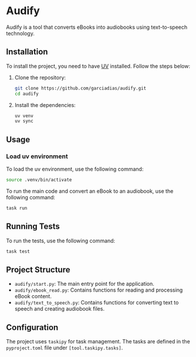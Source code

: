 # Audify

Audify is a tool that converts eBooks into audiobooks using text-to-speech technology.

## Installation

To install the project, you need to have [UV](https://github.com/uv-org/uv) installed. Follow the steps below:

1. Clone the repository:

    ```sh
    git clone https://github.com/garciadias/audify.git
    cd audify
    ```

2. Install the dependencies:

    ```sh
    uv venv
    uv sync
    ```

## Usage

### Load uv environment

To load the uv environment, use the following command:

```sh
source .venv/bin/activate
```

To run the main code and convert an eBook to an audiobook, use the following command:

```sh
task run
```

## Running Tests

To run the tests, use the following command:

```sh
task test
```

## Project Structure

- `audify/start.py`: The main entry point for the application.
- `audify/ebook_read.py`: Contains functions for reading and processing eBook content.
- `audify/text_to_speech.py`: Contains functions for converting text to speech and creating audiobook files.

## Configuration

The project uses `taskipy` for task management. The tasks are defined in the `pyproject.toml` file under `[tool.taskipy.tasks]`.
